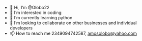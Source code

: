 - 👋 Hi, I’m @Olobo22
- 👀 I’m interested in coding
- 🌱 I’m currently learning python
- 💞️ I’m looking to collaborate on other businesses and individual developers
- 📫 How to reach me 2349094742587, amosolobo@yahoo.com 

<!---
Olobo22/Olobo22 is a ✨ special ✨ repository because its `README.md` (this file) appears on your GitHub profile.
You can click the Preview link to take a look at your changes.
--->
